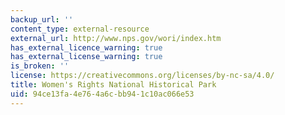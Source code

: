 ```yaml
---
backup_url: ''
content_type: external-resource
external_url: http://www.nps.gov/wori/index.htm
has_external_licence_warning: true
has_external_license_warning: true
is_broken: ''
license: https://creativecommons.org/licenses/by-nc-sa/4.0/
title: Women's Rights National Historical Park
uid: 94ce13fa-4e76-4a6c-bb94-1c10ac066e53
---
```

